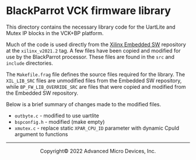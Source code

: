 # BlackParrot VCK firmware library

This directory contains the necessary library code for the UartLite and Mutex IP blocks
in the VCK+BP platform.

Much of the code is used directly from the [Xilinx Embedded SW](https://github.com/Xilinx/embeddedsw)
repository at the `xilinx_v2021.2` tag. A few files have been copied and modified for use by the
BlackParrot processor. These files are found in the `src` and `include` directories.

The `Makefile.frag` file defines the source files required for the library. The `XIL_LIB_SRC`
files are unmodified files from the Embedded SW repository, while `BP_FW_LIB_OVERRIDE_SRC` are
files that were copied and modified from the Embedded SW repository.

Below is a brief summary of changes made to the modified files.
- `outbyte.c` - modified to use uartlite
- `bspconfig.h` - modified (make empty)
- `xmutex.c` - replace static `XPAR_CPU_ID` parameter with dynamic CpuId argument to functions

-----

<p align="center">Copyright&copy; 2022 Advanced Micro Devices, Inc.</p>
